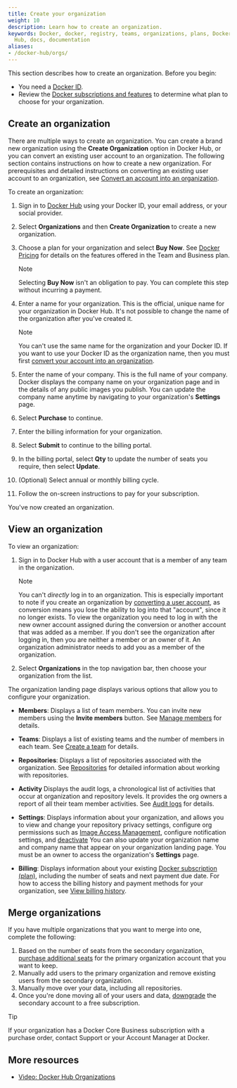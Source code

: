 ```yaml
---
title: Create your organization
weight: 10
description: Learn how to create an organization.
keywords: Docker, docker, registry, teams, organizations, plans, Dockerfile, Docker
  Hub, docs, documentation
aliases:
- /docker-hub/orgs/
---
```


This section describes how to create an organization. Before you begin:

- You need a [Docker ID](../../accounts/create-account.md).
- Review the [Docker subscriptions and features](../../subscription/core-subscription/details.md) to determine what plan to choose for your organization.

## Create an organization

There are multiple ways to create an organization. You can create a brand new
organization using the **Create Organization** option in Docker Hub, or you can
convert an existing user account to an organization. The following section
contains instructions on how to create a new organization. For prerequisites and
detailed instructions on converting an existing user account to an organization, see
[Convert an account into an organization](../convert-account.md).

To create an organization:

1. Sign in to [Docker Hub](https://hub.docker.com/) using your Docker ID, your email address, or your social provider.
2. Select **Organizations** and then **Create Organization** to create a new
   organization.
3. Choose a plan for your organization and select **Buy Now**. See
[Docker Pricing](https://www.docker.com/pricing/)
for details on the features offered in the Team and Business plan.

   > [!NOTE]
   >
   > Selecting **Buy Now** isn't an obligation to pay. You can complete
   > this step without incurring a payment.

4. Enter a name for your organization. This is the official, unique name for
your organization in Docker Hub. It's not possible to change the name of the
organization after you've created it.

   > [!NOTE]
   >
   > You can't use the same name for the organization and your Docker ID. If you want to use your Docker ID as the organization name, then you must first [convert your account into an organization](../convert-account.md).

5. Enter the name of your company. This is the full name of your company. Docker
displays the company name on your organization page and in the details of any
public images you publish. You can update the company name anytime by navigating
to your organization's **Settings** page.
6. Select **Purchase** to continue.
7. Enter the billing information for your organization.
8. Select **Submit** to continue to the billing portal.
9. In the billing portal, select **Qty** to update the number of seats you require, then select **Update**.
10. (Optional) Select annual or monthly billing cycle.
11. Follow the on-screen instructions to pay for your subscription.

You've now created an organization.

## View an organization

To view an organization:

1. Sign in to Docker Hub with a user account that is a member of any team in the
   organization.

      > [!NOTE]
      >
      > You can't _directly_ log in to an organization. This is especially
      > important to note if you create an organization by
      [converting a user account](../convert-account.md), as conversion means you lose the ability to log into that
      > "account", since it no longer exists. To view the organization you
      > need to log in with the new owner account assigned during the
      > conversion or another account that was added as a member. If you
      > don't see the organization after logging in,
      > then you are neither a member or an owner of it. An organization
      > administrator needs to add you as a member of the organization.

2. Select **Organizations** in the top navigation bar, then choose your
   organization from the list.

The organization landing page displays various options that allow you to
configure your organization.

- **Members**: Displays a list of team members. You
  can invite new members using the **Invite members** button. See [Manage members](members.md) for details.

- **Teams**: Displays a list of existing teams and the number of
  members in each team. See [Create a team](manage-a-team.md) for details.

- **Repositories**: Displays a list of repositories associated with the
  organization. See [Repositories](../../docker-hub/repos/index.md) for detailed information about
  working with repositories.

- **Activity** Displays the audit logs, a chronological list of activities that
  occur at organization and repository levels. It provides the org owners a
  report of all their team member activities. See [Audit logs](activity-logs.md) for
  details.

- **Settings**: Displays information about your
  organization, and allows you to view and change your repository privacy
  settings, configure org permissions such as
  [Image Access Management](../../security/for-admins/hardened-desktop/image-access-management.md), configure notification settings, and [deactivate](../deactivate-account.md#deactivate-an-organization) You can also update your organization name and company name that appear on your organization landing page. You must be an owner to access the
   organization's **Settings** page.

- **Billing**: Displays information about your existing
[Docker subscription (plan)](../../subscription/index.md), including the number of seats and next payment due date. For how to access the billing history and payment methods for your organization, see [View billing history](../../billing/core-billing/history.md).

## Merge organizations

If you have multiple organizations that you want to merge into one, complete the following:

1. Based on the number of seats from the secondary organization, [purchase additional seats](../../subscription/core-subscription/add-seats.md) for the primary organization account that you want to keep.
2. Manually add users to the primary organization and remove existing users from the secondary organization.
3. Manually move over your data, including all repositories.
4. Once you're done moving all of your users and data, [downgrade](../../subscription/core-subscription/downgrade.md) the secondary account to a free subscription.

> [!TIP]
>
> If your organization has a Docker Core Business subscription with a purchase order, contact Support or your Account Manager at Docker.
>

## More resources

- [Video: Docker Hub Organizations](https://www.youtube.com/watch?v=WKlT1O-4Du8)
